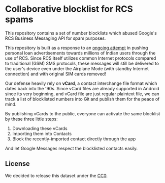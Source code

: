 # Collaborative blocklist for RCS spams

This repository contains a set of number blocklists which abused Google's RCS Business Messaging API for spam purposes.

This repository is built as a response to an [ongoing attempt](https://twitter.com/ishanagarwal24/status/1526200768398692353?s=20&t=QrVhfq7Ak5Xb7LVA8Jp36A) in pushing personal loan advertisements towards millions of Indian users through the use of RCS. Since RCS itself utilizes common Internet protocols compared to traditional (GSM) SMS protocols, these messages will still be delivered to the user's device even under the Airplane Mode (with standby Internet connection) and with original SIM cards removed!

Our defense heavily rely on **vCard**, a contact interchange file format which dates back into the '90s. Since vCard files are already supported in Android since its very beginning, and vCard file are just regular plaintext file, we can track a list of blocklisted numbers into Git and publish them for the peace of mind.

By publishing vCards to the public, everyone can activate the same blocklist by these three little steps:

1. Downloading these vCards
2. Importing them into Contacts
3. Block the recently-imported contact directly through the app

And let Google Messages respect the blocklisted contacts easily.

## License

We decided to release this dataset under the [CC0](https://creativecommons.org/share-your-work/public-domain/cc0/).
